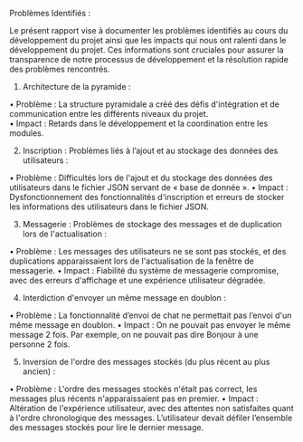 Problèmes Identifiés :

Le présent rapport vise à documenter les problèmes identifiés au cours du développement du projet ainsi que les impacts qui nous ont ralenti dans le développement du projet. 
Ces informations sont cruciales pour assurer la transparence de notre processus de développement et la résolution rapide des problèmes rencontrés.

1.	Architecture de la pyramide :

•	Problème : La structure pyramidale a créé des défis d'intégration et de communication entre les différents niveaux du projet.<br>
•	Impact : Retards dans le développement et la coordination entre les modules.

2.	Inscription : Problèmes liés à l’ajout et au stockage des données des utilisateurs :

•	Problème : Difficultés lors de l'ajout et du stockage des données des utilisateurs dans le fichier JSON servant de « base de donnée ».
•	Impact : Dysfonctionnement des fonctionnalités d'inscription et erreurs de stocker les informations des utilisateurs dans le fichier JSON.

3.	Messagerie : Problèmes de stockage des messages et de duplication lors de l'actualisation :

•	Problème : Les messages des utilisateurs ne se sont pas stockés, et des duplications apparaissaient lors de l'actualisation de la fenêtre de messagerie.
•	Impact : Fiabilité du système de messagerie compromise, avec des erreurs d'affichage et une expérience utilisateur dégradée.

4.	Interdiction d'envoyer un même message en doublon :

•	Problème : La fonctionnalité d’envoi de chat ne permettait pas l’envoi d'un même message en doublon.
•	Impact : On ne pouvait pas envoyer le même message 2 fois. Par exemple, on ne pouvait pas dire Bonjour à une personne 2 fois.

5.	Inversion de l'ordre des messages stockés (du plus récent au plus ancien) :

•	Problème : L'ordre des messages stockés n'était pas correct, les messages plus récents n'apparaissaient pas en premier.
•	Impact : Altération de l'expérience utilisateur, avec des attentes non satisfaites quant à l'ordre chronologique des messages. L’utilisateur devait défiler l’ensemble des messages stockés pour lire le dernier message.

